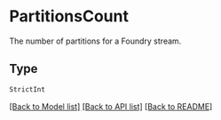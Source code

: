 # PartitionsCount

The number of partitions for a Foundry stream.


## Type
```python
StrictInt
```


[[Back to Model list]](../../../../README.md#models-v2-link) [[Back to API list]](../../../../README.md#apis-v2-link) [[Back to README]](../../../../README.md)
